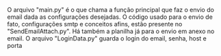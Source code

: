 O arquivo "main.py" é o que chama a função principal que faz o envio do email dada as configurações desejadas.
O código usado para o envio de fato, configurações smtp e conceitos afins, estão presente no "SendEmailAttach.py".
Há também a planilha já para o envio em anexo no email.
O arquivo "LoginData.py" guarda o login do email, senha, host e porta